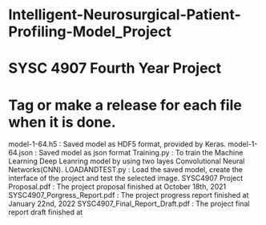 # Intelligent-Neurosurgical-Patient-Profiling-Model_Project
# SYSC 4907 Fourth Year Project
# Tag or make a release for each file when it is done.
model-1-64.h5 : Saved model as HDF5 format, provided by Keras.
model-1-64.json : Saved model as json format
Training.py : To train the Machine Learning Deep Leanring model by using two layes Convolutional Neural Networks(CNN).
LOADANDTEST.py : Load the saved model, create the interface of the project and test the selected image.
SYSC4907 Project Proposal.pdf : The project proposal finished at October 18th, 2021
SYSC4907_Porgress_Report.pdf : The project progress report finished at January 22nd, 2022
SYSC4907_Final_Report_Draft.pdf : The project final report draft finished at 
